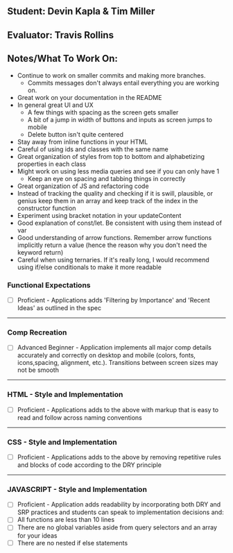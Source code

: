 ## Student: Devin Kapla & Tim Miller
## Evaluator: Travis Rollins
## Notes/What To Work On:
* Continue to work on smaller commits and making more branches.
  * Commits messages don't always entail everything you are working on.
* Great work on your documentation in the README
* In general great UI and UX
  * A few things with spacing as the screen gets smaller
  * A bit of a jump in width of buttons and inputs as screen jumps to mobile
  * Delete button isn't quite centered
* Stay away from inline functions in your HTML
* Careful of using ids and classes with the same name
* Great organization of styles from top to bottom and alphabetizing properties in each class
* Might work on using less media queries and see if you can only have 1
  * Keep an eye on spacing and tabbing things in correctly
* Great organization of JS and refactoring code
* Instead of tracking the quality and checking if it is swill, plausible, or genius keep them in an array and keep track of the index in the constructor function
* Experiment using bracket notation in your updateContent
* Good explanation of const/let.  Be consistent with using them instead of var
* Good understanding of arrow functions.  Remember arrow functions implicitly return a value (hence the reason why you don't need the keyword return)
* Careful when using ternaries.  If it's really long, I would recommend using if/else conditionals to make it more readable


### Functional Expectations

* [ ]  Proficient - Applications adds 'Filtering by Importance' and 'Recent Ideas' as outlined in the spec

------------------------------------------------------------------

### Comp Recreation

* [ ]  Advanced Beginner - Application implements all major comp details accurately and correctly on desktop and mobile (colors, fonts, icons,spacing, alignment,  etc.). Transitions between screen sizes may not be smooth

------------------------------------------------------------------

### HTML - Style and Implementation

* [ ]  Proficient - Applications adds to the above with markup that is easy to read and follow across naming conventions

------------------------------------------------------------------

### CSS - Style and Implementation

* [ ]  Proficient - Applications adds to the above by removing repetitive rules and blocks of code according to the DRY principle

------------------------------------------------------------------

### JAVASCRIPT - Style and Implementation

* [ ]  Proficient - Application adds readability by incorporating both DRY and SRP practices and students can speak to implementation decisions and:
  * [ ]  All functions are less than 10 lines
  * [ ]  There are no global variables aside from query selectors and an array for your ideas
  * [ ]  There are no nested if else statements
